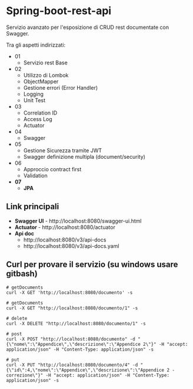 # Spring-boot-rest-api

Servizio avanzato per l'esposizione di CRUD rest documentate con Swagger.

Tra gli aspetti indirizzati:
 - 01
   - Servizio rest Base
 - 02
   - Utilizzo di Lombok
   - ObjectMapper
   - Gestione errori (Error Handler)
   - Logging
   - Unit Test
 - 03  
   - Correlation ID
   - Access Log
   - Actuator
 - 04
   - Swagger
 - 05
   - Gestione Sicurezza tramite JWT
   - Swagger definizione multipla (document/security)
  - 06
    - Approccio contract first
    - Validation
  - **07**
    - **JPA**


## Link principali
- **Swagger UI** - http://localhost:8080/swagger-ui.html
- **Actuator** - http://localhost:8080/actuator
- **Api doc**
    - http://localhost:8080/v3/api-docs
    - http://localhost:8080/v3/api-docs.yaml

## Curl per provare il servizio (su windows usare gitbash)

```shell
# getDocuments 
curl -X GET 'http://localhost:8080/documento' -s

# getDocuments 
curl -X GET "http://localhost:8080/documento/1" -s

# delete 
curl -X DELETE "http://localhost:8080/documento/1" -s

# post
curl -X POST "http://localhost:8080/documento" -d "{\"nome\":\"Appendice\",\"descrizione\":\"Appendice 2\"}" -H "accept: application/json" -H "Content-Type: application/json" -s 

# put
curl -X PUT "http://localhost:8080/documento/4" -d "{\"id\":4,\"nome\":\"Appendice\",\"descrizione\":\"Appendice 2 - correzione\"}" -H "accept: application/json" -H "Content-Type: application/json" -s
```
